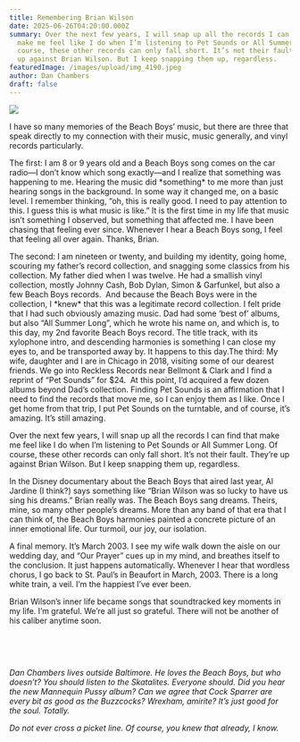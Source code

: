```yaml
---
title: Remembering Brian Wilson
date: 2025-06-26T04:20:00.000Z
summary: Over the next few years, I will snap up all the records I can find that
  make me feel like I do when I’m listening to Pet Sounds or All Summer Long. Of
  course, these other records can only fall short. It’s not their fault. They’re
  up against Brian Wilson. But I keep snapping them up, regardless.
featuredImage: /images/upload/img_4190.jpeg
author: Dan Chambers
draft: false
---
```

![](/images/upload/img_4190.jpeg)

I have so many memories of the Beach Boys’ music, but there are three that speak directly to my connection with their music, music generally, and vinyl records particularly.

The first: I am 8 or 9 years old and a Beach Boys song comes on the car radio—I don’t know which song exactly—and I realize that something was happening to me. Hearing the music did \*something\* to me more than just hearing songs in the background. In some way it changed me, on a basic level. I remember thinking, “oh, this is really good. I need to pay attention to this. I guess this is what music is like.” It is the first time in my life that music isn’t something I observed, but something that affected me. I have been chasing that feeling ever since. Whenever I hear a Beach Boys song, I feel that feeling all over again. Thanks, Brian.

The second: I am nineteen or twenty, and building my identity, going home, scouring my father’s record collection, and snagging some classics from his collection. My father died when I was twelve. He had a smallish vinyl collection, mostly Johnny Cash, Bob Dylan, Simon & Garfunkel, but also a few Beach Boys records.  And because the Beach Boys were in the collection, I \*knew\* that this was a legitimate record collection. I felt pride that I had such obviously amazing music. Dad had some ‘best of’ albums, but also “All Summer Long”, which he wrote his name on, and which is, to this day, my 2nd favorite Beach Boys record. The title track, with its xylophone intro, and descending harmonies is something I can close my eyes to, and be transported away by. It happens to this day.The third: My wife, daughter and I are in Chicago in 2018, visiting some of our dearest friends. We go into Reckless Records near Bellmont & Clark and I find a reprint of “Pet Sounds” for $24.  At this point, I’d acquired a few dozen albums beyond Dad’s collection. Finding Pet Sounds is an affirmation that I need to find the records that move me, so I can enjoy them as I like. Once I get home from that trip, I put Pet Sounds on the turntable, and of course, it’s amazing. It’s still amazing.

Over the next few years, I will snap up all the records I can find that make me feel like I do when I’m listening to Pet Sounds or All Summer Long. Of course, these other records can only fall short. It’s not their fault. They’re up against Brian Wilson. But I keep snapping them up, regardless.

In the Disney documentary about the Beach Boys that aired last year, Al Jardine (I think?) says something like “Brian Wilson was so lucky to have us sing his dreams.” Brian really was. The Beach Boys sang dreams. Theirs, mine, so many other people’s dreams. More than any band of that era that I can think of, the Beach Boys harmonies painted a concrete picture of an inner emotional life. Our turmoil, our joy, our isolation.

A final memory. It’s March 2003. I see my wife walk down the aisle on our wedding day, and “Our Prayer” cues up in my mind, and breathes itself to the conclusion. It just happens automatically. Whenever I hear that wordless chorus, I go back to St. Paul’s in Beaufort in March, 2003. There is a long white train, a veil. I’m the happiest I’ve ever been.

Brian Wilson’s inner life became songs that soundtracked key moments in my life. I’m grateful. We’re all just so grateful. There will not be another of his caliber anytime soon.

 

 

*Dan Chambers lives outside Baltimore. He loves the Beach Boys, but who doesn’t? You should listen to the Skatalites. Everyone should. Did you hear the new Mannequin Pussy album? Can we agree that Cock Sparrer are every bit as good as the Buzzcocks? Wrexham, amirite? It’s just good for the soul. Totally.*

*Do not ever cross a picket line. Of course, you knew that already, I know.*
